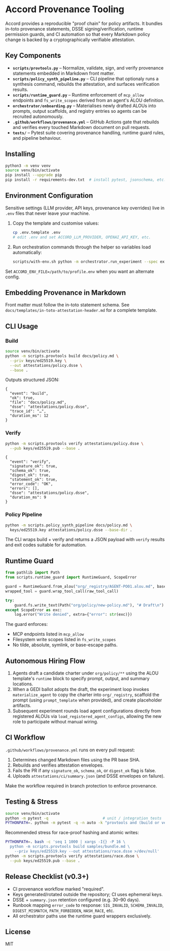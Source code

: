 # Accord Provenance Tooling

Accord provides a reproducible "proof chain" for policy artifacts. It bundles
in-toto provenance statements, DSSE signing/verification, runtime permission
guards, and CI automation so that every Markdown policy change is backed by a
cryptographically verifiable attestation.

## Key Components

- **`scripts/provtools.py`** – Normalize, validate, sign, and verify provenance
  statements embedded in Markdown front matter.
- **`scripts/policy_synth_pipeline.py`** – CLI pipeline that optionaly runs a
  synthesis command, rebuilds the attestation, and surfaces verification
  results.
- **`scripts/runtime_guard.py`** – Runtime enforcement of `mcp_allow` endpoints
  and `fs_write_scopes` derived from an agent's ALOU definition.
- **`orchestrator/onboarding.py`** – Materialises newly drafted ALOUs into prompts,
  output scaffolds, and registry entries so agents can be recruited autonomously.
- **`.github/workflows/provenance.yml`** – GitHub Actions gate that rebuilds and
  verifies every touched Markdown document on pull requests.
- **`tests/`** – Pytest suite covering provenance handling, runtime guard rules,
  and pipeline behaviour.

## Installing

```bash
python3 -m venv venv
source venv/bin/activate
pip install --upgrade pip
pip install -r requirements-dev.txt  # install pytest, jsonschema, etc.
```

## Environment Configuration

Sensitive settings (LLM provider, API keys, provenance key overrides) live in
`.env` files that never leave your machine.

1. Copy the template and customise values:

   ```bash
   cp .env.template .env
   # edit .env and set ACCORD_LLM_PROVIDER, OPENAI_API_KEY, etc.
   ```

2. Run orchestration commands through the helper so variables load automatically:

   ```bash
   scripts/with-env.sh python -m orchestrator.run_experiment --spec experiments/run.yaml --attest
   ```

Set `ACCORD_ENV_FILE=/path/to/profile.env` when you want an alternate config.


## Embedding Provenance in Markdown

Front matter must follow the in-toto statement schema. See
`docs/templates/in-toto-attestation-header.md` for a complete template.

## CLI Usage

### Build

```bash
source venv/bin/activate
python -m scripts.provtools build docs/policy.md \
  --priv keys/ed25519.key \
  --out attestations/policy.dsse \
  --base .
```

Outputs structured JSON:

```
{
  "event": "build",
  "ok": true,
  "file": "docs/policy.md",
  "dsse": "attestations/policy.dsse",
  "trace_id": "…",
  "duration_ms": 12
}
```

### Verify

```bash
python -m scripts.provtools verify attestations/policy.dsse \
  --pub keys/ed25519.pub --base .
```

```
{
  "event": "verify",
  "signature_ok": true,
  "schema_ok": true,
  "digest_ok": true,
  "statement_ok": true,
  "error_code": "OK",
  "errors": [],
  "dsse": "attestations/policy.dsse",
  "duration_ms": 9
}
```

### Policy Pipeline

```bash
python -m scripts.policy_synth_pipeline docs/policy.md \
  keys/ed25519.key attestations/policy.dsse --base-dir .
```

The CLI wraps build + verify and returns a JSON payload with `verify` results
and exit codes suitable for automation.

## Runtime Guard

```python
from pathlib import Path
from scripts.runtime_guard import RuntimeGuard, ScopeError

guard = RuntimeGuard.from_alou("org/_registry/AGENT-PO01.alou.md", base_dir=".")
wrapped_tool = guard.wrap_tool_call(raw_tool_call)

try:
    guard.fs.write_text(Path("org/policy/new-policy.md"), "# Draft\n")
except ScopeError as exc:
    log.error("Write denied", extra={"error": str(exc)})
```

The guard enforces:

- MCP endpoints listed in `mcp_allow`
- Filesystem write scopes listed in `fs_write_scopes`
- No tilde, absolute, symlink, or base-escape paths.

## Autonomous Hiring Flow

1. Agents draft a candidate charter under `org/policy/**` using the ALOU template's
   `runtime` block to specify prompt, output, and summary locations.
2. When a GEDI ballot adopts the draft, the experiment loop invokes
   `materialize_agent` to copy the charter into `org/_registry`, scaffold the
   prompt (using `prompt_template` when provided), and create placeholder
   artifacts.
3. Subsequent experiment rounds load agent configurations directly from
   registered ALOUs via `load_registered_agent_configs`, allowing the new role
   to participate without manual wiring.

## CI Workflow

`.github/workflows/provenance.yml` runs on every pull request:

1. Determines changed Markdown files using the PR base SHA.
2. Rebuilds and verifies attestation envelopes.
3. Fails the PR if any `signature_ok`, `schema_ok`, or `digest_ok` flag is
   false.
4. Uploads `attestations/ci/summary.json` (and DSSE envelopes on failure).

Make the workflow required in branch protection to enforce provenance.

## Testing & Stress

```bash
source venv/bin/activate
python -m pytest -q                        # unit / integration tests
PYTHONPATH=. python -m pytest -q -n auto -k "provtools and (build or verify)"
```

Recommended stress for race-proof hashing and atomic writes:

```bash
PYTHONPATH=. bash -c 'seq 1 1000 | xargs -I{} -P 16 \
  python -m scripts.provtools build samples/bundle.md \
    --priv keys/ed25519.key --out attestations/race.dsse >/dev/null'
python -m scripts.provtools verify attestations/race.dsse \
  --pub keys/ed25519.pub --base .
```

## Release Checklist (v0.3+)

- CI provenance workflow marked "required".
- Keys generated/rotated outside the repository; CI uses ephemeral keys.
- DSSE + `summary.json` retention configured (e.g. 30–90 days).
- Runbook mapping `error_code` to response: `SIG_INVALID`, `SCHEMA_INVALID`,
  `DIGEST_MISMATCH`, `PATH_FORBIDDEN`, `HASH_RACE`, etc.
- All orchestrator paths use the runtime guard wrappers exclusively.

## License

MIT
